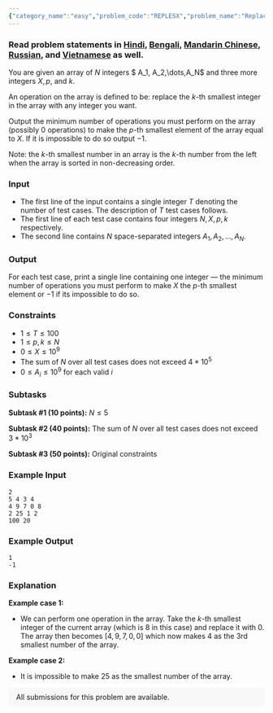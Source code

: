 ```yaml
---
{"category_name":"easy","problem_code":"REPLESX","problem_name":"Replace for X","problemComponents":{"constraints":"","constraintsState":false,"subtasks":"","subtasksState":false,"inputFormat":"","inputFormatState":false,"outputFormat":"","outputFormatState":false,"sampleTestCases":{"0":{"id":1,"input":"2\r\n5 4 3 4\r\n4 9 7 0 8\r\n2 25 1 2\r\n100 20","output":"1\r\n-1","explanation":"**Example case 1:**\r\n\r\n- We can perform one operation in the array. Take the $k$-th smallest integer of the current array (which is $8$ in this case) and replace it with $0$. The array then becomes $[4,9,7,0,0]$ which now makes $4$ as the 3rd smallest number of the array.\r\n\r\n**Example case 2:**\r\n\r\n- It is impossible to make $25$ as the smallest number of the array.","isDeleted":false}}},"video_editorial_url":"","languages_supported":{"0":"CPP14","1":"C","2":"JAVA","3":"PYTH 3.6","4":"CPP17","5":"PYTH","6":"PYP3","7":"CS2","8":"ADA","9":"PYPY","10":"TEXT","11":"PAS fpc","12":"NODEJS","13":"RUBY","14":"PHP","15":"GO","16":"HASK","17":"TCL","18":"PERL","19":"SCALA","20":"LUA","21":"kotlin","22":"BASH","23":"JS","24":"LISP sbcl","25":"rust","26":"PAS gpc","27":"BF","28":"CLOJ","29":"R","30":"D","31":"CAML","32":"FORT","33":"ASM","34":"swift","35":"FS","36":"WSPC","37":"LISP clisp","38":"SQL","39":"SCM guile","40":"PERL6","41":"ERL","42":"CLPS","43":"ICK","44":"NICE","45":"PRLG","46":"ICON","47":"COB","48":"SCM chicken","49":"PIKE","50":"SCM qobi","51":"ST","52":"SQLQ","53":"NEM"},"max_timelimit":1,"source_sizelimit":50000,"problem_author":"dragonado","problem_tester":"","date_added":"27-09-2020","tags":{"0":"array","1":"dragonado","2":"easy","3":"oct20"},"problem_difficulty_level":"Easy","best_tag":"","editorial_url":"https://discuss.codechef.com/problems/REPLESX","time":{"view_start_date":1104528600,"submit_start_date":1104528600,"visible_start_date":1104528600,"end_date":1735669800},"is_direct_submittable":false,"problemDiscussURL":"https://discuss.codechef.com/search?q=REPLESX","is_proctored":false,"visitedContests":{},"layout":"problem"}
---
```

### Read problem statements in [Hindi](https://www.codechef.com/download/translated/OCT20/hindi/REPLESX.pdf), [Bengali](https://www.codechef.com/download/translated/OCT20/bengali/REPLESX.pdf), [Mandarin Chinese](https://www.codechef.com/download/translated/OCT20/mandarin/REPLESX.pdf), [Russian](https://www.codechef.com/download/translated/OCT20/russian/REPLESX.pdf), and [Vietnamese](https://www.codechef.com/download/translated/OCT20/vietnamese/REPLESX.pdf) as well.

You are given an array of $N$ integers $ A_1, A_2,\dots,A_N$ and three more integers $X, p,$ and $k$.

 An operation on the array is defined to be: replace the $k$-th smallest integer in the array with any integer you want.

Output the minimum number of operations you must perform on the array (possibly $0$ operations) to make the $p$-th smallest  element of the array equal to $X$. If it is impossible to do so output $-1$.

Note: the $k$-th smallest number in an array is the $k$-th number from the left when the array is sorted in non-decreasing order.

### Input

- The first line of the input contains a single integer $T$ denoting the number of test cases. The description of $T$ test cases follows.
- The first line of each test case contains four integers $N, X, p, k$ respectively.
- The second line contains $N$ space-separated integers $A_1, A_2, \ldots, A_N$.

### Output

For each test case, print a single line containing one integer ― the minimum number of operations you must perform to make $X$ the $p$-th smallest element or $-1$ if its impossible to do so.

### Constraints

- $1 \le T \le 100$
- $1\leq p,k\leq N$
- $0\leq X \leq 10^9$
- The sum of $N$ over all test cases does not exceed $4*10^5$
- $0 \le A_i \le 10^9$ for each valid $i$

### Subtasks

**Subtask #1 (10 points):** $N \le 5$

**Subtask #2 (40 points):** The sum of $N$ over all test cases does not exceed $3*10^3$

**Subtask #3 (50 points):** Original constraints

### Example Input

```
2
5 4 3 4
4 9 7 0 8
2 25 1 2
100 20
```

### Example Output

```
1
-1
```

### Explanation

**Example case 1:**

- We can perform one operation in the array. Take the $k$-th smallest integer of the current array (which is $8$ in this case) and replace it with $0$. The array then becomes $[4,9,7,0,0]$ which now makes $4$ as the 3rd smallest number of the array.

**Example case 2:**

- It is impossible to make $25$ as the smallest number of the array.
<aside style='background: #f8f8f8;padding: 10px 15px;'><div>All submissions for this problem are available.</div></aside>